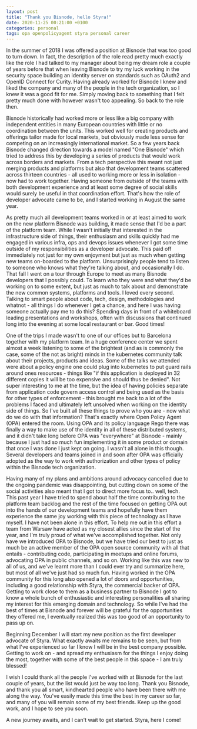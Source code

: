 ```yaml
---
layout: post
title: "Thank you Bisnode, hello Styra!"
date: 2020-11-25 00:21:00 +0100
categories: personal
tags: opa openpolicyagent styra personal career
---
```


In the summer of 2018 I was offered a position at Bisnode that was too good to turn down. In fact, the description of the role read pretty much exactly like the role I had talked to my manager about being my dream role a couple of years before that when leaving Bisnode to try my luck working in the security space building an identity server on standards such as OAuth2 and OpenID Connect for Curity. Having already worked for Bisnode I knew and liked the company and many of the people in the tech organization, so I knew it was a good fit for me. Simply moving back to something that I felt pretty much done with however wasn't too appealing. So back to the role then.

Bisnode historically had worked more or less like a big company with independent entities in many European countries with little or no coordination between the units. This worked well for creating products and offerings tailor made for local markets, but obviously made less sense for competing on an increasingly international market. So a few years back Bisnode changed direction towards a model named "One Bisnode" which tried to address this by developing a series of products that would work across borders and markets. From a tech perspective this meant not just merging products and platforms but also that development teams scattered across thirteen countries - all used to working more or less in isolation - now had to work together. Having someone from outside of the teams with both development experience and at least some degree of social skills would surely be useful in that coordination effort. That's how the role of developer advocate came to be, and I started working in August the same year.

As pretty much all development teams worked in or at least aimed to work on the new platform Bisnode was building, it made sense that I'd be a part of the platform team. While I wasn't initially that interested in the infrastructure side of things, their enthusiasm and skills quickly had me engaged in various infra, ops and devops issues whenever I got some time outside of my responsibilities as a developer advocate. This paid off immediately not just for my own enjoyment but just as much when getting new teams on-boarded to the platform. Unsurprisingly people tend to listen to someone who knows what they're talking about, and occasionally I do. That fall I went on a tour through Europe to meet as many Bisnode developers that I possibly could. To learn who they were and what they'd be working on to some extent, but just as much to talk about and demonstrate the new common systems, platforms and tools. I loved every second. Talking to smart people about code, tech, design, methodologies and whatnot - all things I do whenever I get a chance, and here I was having someone actually pay me to do this? Spending days in front of a whiteboard leading presentations and workshops, often with discussions that continued long into the evening at some local restaurant or bar. Good times!

One of the trips I made wasn't to one of our offices but to Barcelona together with my platform team. In a huge conference center we spent almost a week listening to some of the brightest (and as is commonly the case, some of the not as bright) minds in the kubernetes community talk about their projects, products and ideas. Some of the talks we attended were about a policy engine one could plug into kubernetes to put guard rails around ones resources - things like "if this application is deployed in 32 different copies it will be too expensive and should thus be denied". Not super interesting to me at the time, but the idea of having policies separate from application code govern access control and being used as the basis for other types of enforcement - this brought me back to a lot of the problems I faced and ultimately left unsolved when working on the identity side of things. So I've built all these things to prove who you are - now what do we do with that information? That's exactly where Open Policy Agent (OPA) entered the room. Using OPA and its policy language Rego there was finally a way to make use of the identity in all of these distributed systems, and it didn't take long before OPA was "everywhere" at Bisnode - mainly because I just had so much fun implementing it in some product or domain that once I was done I just kept on going. I wasn't all alone in this though. Several developers and teams joined in and soon after OPA was officially adopted as the way to work with authorization and other types of policy within the Bisnode tech organization.

Having many of my plans and ambitions around advocacy cancelled due to the ongoing pandemic was disappointing, but cutting down on some of the social activities also meant that I got to direct more focus to.. well, tech. This past year I have tried to spend about half the time contributing to the platform team backlog and the rest of the time focused on getting OPA out into the hands of our development teams and hopefully have them experience the same joy working with this piece of technology as I have myself. I have not been alone in this effort. To help me out in this effort a team from Warsaw have acted as my closest allies since the start of the year, and I'm truly proud of what we've accomplished together. Not only have we introduced OPA to Bisnode, but we have tried our best to just as much be an active member of the OPA open source community with all that entails - contributing code, participating in meetups and online forums, advocating OPA in public channels, and so on. Working like this was new to all of us, and we've learnt more than I could ever try and summarize here, but most of all we've just had so much fun. Having worked in the OPA community for this long also opened a lot of doors and opportunities, including a good relationship with Styra, the commercial backer of OPA. Getting to work close to them as a business partner to Bisnode I got to know a whole bunch of enthusiastic and interesting personalities all sharing my interest for this emerging domain and technology. So while I've had the best of times at Bisnode and forever will be grateful for the opportunities they offered me, I eventually realized this was too good of an opportunity to pass up on.

Beginning December I will start my new position as the first developer advocate of Styra. What exactly awaits me remains to be seen, but from what I've experienced so far I know I will be in the best company possible. Getting to work on - and spread my enthusiasm for the things I enjoy doing the most, together with some of the best people in this space - I am truly blessed!

I wish I could thank all the people I've worked with at Bisnode for the last couple of years, but the list would just be way too long. Thank you Bisnode, and thank you all smart, kindhearted people who have been there with me along the way. You've easily made this time the best in my career so far, and many of you will remain some of my best friends. Keep up the good work, and I hope to see you soon.

A new journey awaits, and I can't wait to get started. Styra, here I come!